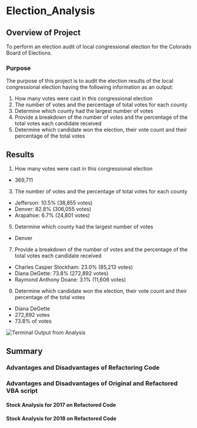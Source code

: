 # Election_Analysis

## Overview of Project
To perform an election audit of local congressional election for the Colorado Board of Elections.

### Purpose
The purpose of this project is to audit the election results of the local congressional election having the following information as an output: 
1. How many votes were cast in this congressional election
2. The number of votes and the percentage of total votes for each county
3. Determine which county had the largest number of votes
4. Provide a breakdown of the number of votes and the percentage of the total votes each candidate received
5. Determine which candidate won the election, their vote count and their percentage of the total votes

## Results
1. How many votes were cast in this congressional election
  - 369,711
3. The number of votes and the percentage of total votes for each county
  - Jefferson: 10.5% (38,855 votes)
  - Denver: 82.8% (306,055 votes)
  - Arapahoe: 6.7% (24,801 votes)
5. Determine which county had the largest number of votes
  - Denver
7. Provide a breakdown of the number of votes and the percentage of the total votes each candidate received
  - Charles Casper Stockham: 23.0% (85,213 votes)
  - Diana DeGette: 73.8% (272,892 votes)
  - Raymond Anthony Doane: 3.1% (11,606 votes) 
9. Determine which candidate won the election, their vote count and their percentage of the total votes
  - Diana DeGette
  - 272,892 votes
  - 73.8% of votes

![Terminal Output from Analysis](link)

## Summary
### Advantages and Disadvantages of Refactoring Code

### Advantages and Disadvantages of Original and Refactored VBA script
#### Stock Analysis for 2017 on Refactored Code
#### Stock Analysis for 2018 on Refactored Code
